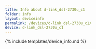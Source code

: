 ```yaml
---
title: Info about d-link_dsl-2730u_c1
folder: info
layout: deviceinfo
permalink: /devices/d-link_dsl-2730u_c1/
device: d-link_dsl-2730u_c1
---
```

{% include templates/device_info.md %}
